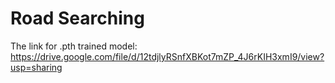 # Road Searching
The link for .pth trained model: https://drive.google.com/file/d/12tdjlyRSnfXBKot7mZP_4J6rKIH3xmI9/view?usp=sharing
